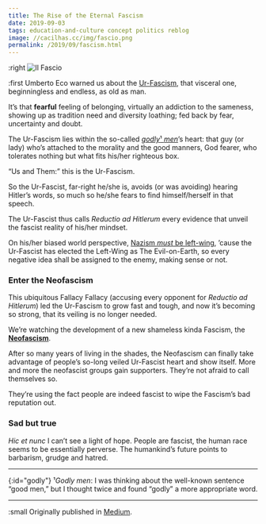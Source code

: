 ```yaml
---
title: The Rise of the Eternal Fascism
date: 2019-09-03
tags: education-and-culture concept politics reblog
image: //cacilhas.cc/img/fascio.png
permalink: /2019/09/fascism.html
---
```

[image]: {{{image}}}
[Medium]: https://cacilhas.medium.com/the-rise-of-the-eternal-fascism-bbb9452b9f1b
[nazis-not-social]: https://www.vox.com/2019/3/27/18283879/nazism-socialism-hitler-gop-brooks-gohmert
[neofascism]: https://www.britannica.com/topic/fascism/Neofascism
[Ur-Fascism]: http://interglacial.com/pub/text/Umberto_Eco_-_Eternal_Fascism.html

:right ![Il Fascio][image]

:first Umberto Eco warned us about the [Ur-Fascism][], that visceral one,
beginningless and endless, as old as man.

It’s that **fearful** feeling of belonging, virtually an addiction to the
sameness, showing up as tradition need and diversity loathing; fed back by fear,
uncertainty and doubt.

The Ur-Fascism lies within the so-called [*godly*¹ *men*](#godly)’s heart: that
guy (or lady) who’s attached to the morality and the good manners, God fearer,
who tolerates nothing but what fits his/her righteous box.

“Us and Them:” this is the Ur-Fascism.

So the Ur-Fascist, far-right he/she is, avoids (or was avoiding) hearing
Hitler’s words, so much so he/she fears to find himself/herself in that speech.

The Ur-Fascist thus calls *Reductio ad Hitlerum* every evidence that unveil the
fascist reality of his/her mindset.

On his/her biased world perspective,
[Nazism *must* be left-wing][nazis-not-social], ’cause the Ur-Fascist has
elected the Left-Wing as The Evil-on-Earth, so every negative idea shall be
assigned to the enemy, making sense or not.

### Enter the Neofascism

This ubiquitous Fallacy Fallacy (accusing every opponent for
*Reductio ad Hitlerum*) led the Ur-Fascism to grow fast and tough, and now it’s
becoming so strong, that its veiling is no longer needed.

We’re watching the development of a new shameless kinda Fascism, the
[**Neofascism**][neofascism].

After so many years of living in the shades, the Neofascism can finally take
advantage of people’s so-long veiled Ur-Fascist heart and show itself. More and
more the neofascist groups gain supporters. They’re not afraid to call
themselves so.

They’re using the fact people are indeed fascist to wipe the Fascism’s bad
reputation out.

### Sad but true

*Hic et nunc* I can’t see a light of hope. People are fascist, the human race
seems to be essentially perverse. The humankind’s future points to barbarism,
grudge and hatred.

-----

{:id="godly"} ¹*Godly men*: I was thinking about the well-known sentence “good
men,” but I thought twice and found “godly” a more appropriate word.

-----

:small Originally published in [Medium][].
